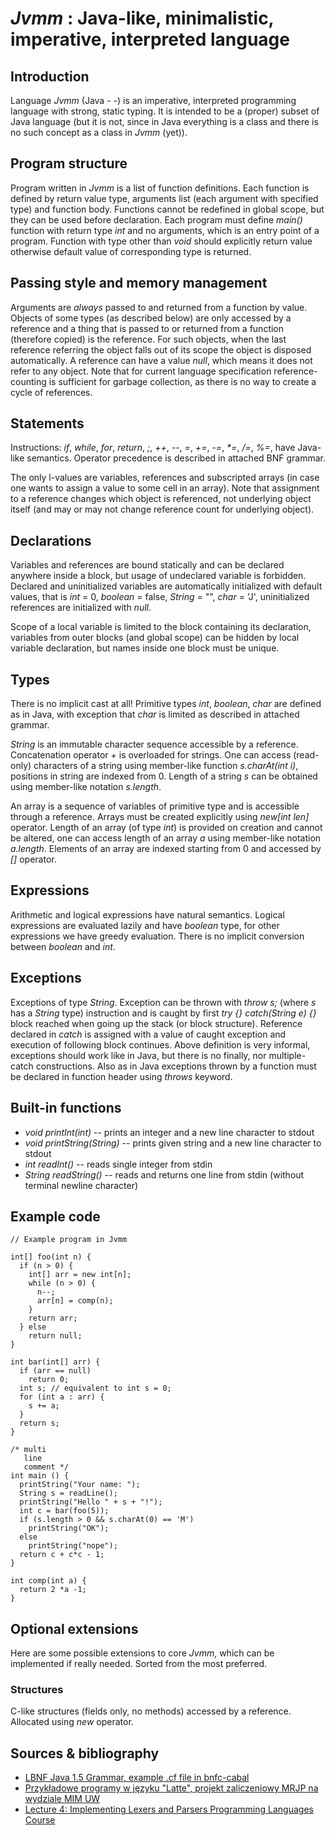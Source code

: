 *Jvmm* : Java-like, minimalistic, imperative, interpreted language
==================================================================

Introduction
------------
Language *Jvmm* (Java - -) is an imperative, interpreted programming language
with strong, static typing. It is intended to be a (proper) subset of Java
language (but it is not, since in Java everything is a class and there is no
such concept as a class in *Jvmm* (yet)).

Program structure
-----------------
Program written in *Jvmm* is a list of function definitions. Each function is
defined by return value type, arguments list (each argument with specified
type) and function body. Functions cannot be redefined in global scope, but
they can be used before declaration. Each program must define _main()_ function
with return type _int_ and no arguments, which is an entry point of a program.
Function with type other than _void_ should explicitly return value otherwise
default value of corresponding type is returned.

Passing style and memory management
-----------------------------------
Arguments are *always* passed to and returned from a function by value.
Objects of some types (as described below) are only accessed by a reference
and a thing that is passed to or returned from a function (therefore copied) is
the reference. For such objects, when the last reference referring the object
falls out of its scope the object is disposed automatically.
A reference can have a value _null_, which means it does not refer to any object.
Note that for current language specification reference-counting is sufficient
for garbage collection, as there is no way to create a cycle of references.

Statements
----------
Instructions: _if_, _while_, _for_, _return_, _;_, _++_, _--_, _=_, _+=_, _-=_,
_*=_, _/=_, _%=_, have Java-like semantics. Operator precedence is described in
attached BNF grammar.

The only l-values are variables, references and subscripted arrays (in case one
wants to assign a value to some cell in an array). Note that assignment to a
reference changes which object is referenced, not underlying object itself (and
may or may not change reference count for underlying object).

Declarations
------------
Variables and references are bound statically and can be declared anywhere
inside a block, but usage of undeclared variable is forbidden. Declared and
uninitialized variables are automatically initialized with default values, that
is _int_ = 0, _boolean_ = false, _String_ = "", _char_ = 'J', uninitialized
references are initialized with _null_.

Scope of a local variable is limited to the block containing its declaration,
variables from outer blocks (and global scope) can be hidden by local variable
declaration, but names inside one block must be unique.

Types
-----
There is no implicit cast at all! Primitive types _int_, _boolean_, _char_ are
defined as in Java, with exception that _char_ is limited as described in
attached grammar.

_String_ is an immutable character sequence accessible by a reference.
Concatenation operator _+_ is overloaded for strings. One can access
(read-only) characters of a string using member-like function _s.charAt(int
i)_, positions in string are indexed from 0. Length of a string _s_ can be
obtained using member-like notation _s.length_.

An array is a sequence of variables of primitive type and is accessible through
a reference. Arrays must be created explicitly using _new[int len]_ operator.
Length of an array (of type _int_) is provided on creation and cannot be
altered, one can access length of an array _a_ using member-like notation
_a.length_. Elements of an array are indexed starting from 0 and accessed by
_[]_ operator.

Expressions
-----------
Arithmetic and logical expressions have natural semantics. Logical expressions
are evaluated lazily and have _boolean_ type, for other expressions we have
greedy evaluation. There is no implicit conversion between _boolean_ and _int_.

Exceptions
----------
Exceptions of type _String_. Exception can be thrown with _throw s;_ (where _s_
has a _String_ type) instruction and is caught by first _try {} catch(String e)
{}_ block reached when going up the stack (or block structure). Reference
declared in _catch_ is assigned with a value of caught exception and execution
of following block continues. Above definition is very informal, exceptions
should work like in Java, but there is no finally, nor multiple-catch
constructions. Also as in Java exceptions thrown by a function must be declared
in function header using _throws_ keyword.

Built-in functions
------------------
- _void printInt(int)_ -- prints an integer and a new line character to stdout
- _void printString(String)_ -- prints given string and a new line character to stdout
- _int readInt()_ -- reads single integer from stdin
- _String readString()_ -- reads and returns one line from stdin (without terminal newline character)

Example code
------------

```{.java}
// Example program in Jvmm

int[] foo(int n) {
  if (n > 0) {
    int[] arr = new int[n];
    while (n > 0) {
      n--;
      arr[n] = comp(n);
    }
    return arr;
  } else
    return null;
}

int bar(int[] arr) {
  if (arr == null)
    return 0;
  int s; // equivalent to int s = 0;
  for (int a : arr) {
    s += a;
  }
  return s;
}

/* multi
   line
   comment */
int main () {
  printString("Your name: ");
  String s = readLine();
  printString("Hello " + s + "!");
  int c = bar(foo(5));
  if (s.length > 0 && s.charAt(0) == 'M')
    printString("OK");
  else
    printString("nope");
  return c + c*c - 1;
}

int comp(int a) {
  return 2 *a -1;
}
```

Optional extensions
-------------------
Here are some possible extensions to core *Jvmm*, which can be implemented if
really needed. Sorted from the most preferred.

### Structures
C-like structures (fields only, no methods) accessed by a reference. Allocated
using _new_ operator.

Sources & bibliography
----------------------
- [LBNF Java 1.5 Grammar, example .cf file in
  bnfc-cabal](https://bnfc-cabal.googlecode.com/svn-history/r2/trunk/Examples/java.cf)
- [Przykładowe programy w języku "Latte", projekt zaliczeniowy MRJP na wydziale
  MIM UW](http://www.mimuw.edu.pl/~ben/Zajecia/Mrj2012/Latte/)
- [Lecture 4: Implementing Lexers and Parsers Programming Languages
  Course](http://www.cse.chalmers.se/edu/year/2011/course/TIN321/lectures/proglang-04.html)

